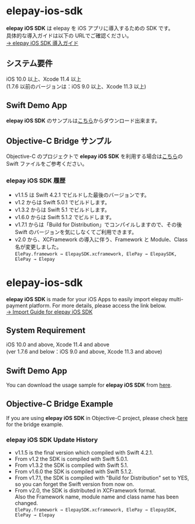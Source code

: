 # elepay-ios-sdk

**elepay iOS SDK** は elepay を iOS アプリに導入するための SDK です。  
具体的な導入ガイドは以下の URLでご確認ください。  
[→ elepay iOS SDK 導入ガイド](https://developer.elepay.io/docs/ios-sdk)

## システム要件

iOS 10.0 以上、Xcode 11.4 以上  
(1.7.6 以前のバージョンは：iOS 9.0 以上、Xcode 11.3 以上)

## Swift Demo App

**elepay iOS SDK** のサンプルは[こちら](https://github.com/elestyle/elepay-ios-demo-swift)からダウンロード出来ます。

## Objective-C Bridge サンプル

Objective-C のプロジェクトで **elepay iOS SDK** を利用する場合は[こちら](https://github.com/elestyle/elepay-ios-demo-swift/blob/master/ELEPayObjectiveC/ElePayObjCBridge.swift)の Swift ファイルをご参考ください。

### elepay iOS SDK 履歴

* v1.1.5 は Swift 4.2.1 でビルドした最後のバージョンです。  
* v1.2 からは Swift 5.0.1 でビルドします。  
* v1.3.2 からは Swift 5.1 でビルドします。  
* v1.6.0 からは Swift 5.1.2 でビルドします。  
* v1.7.1 からは「Build for Distribution」でコンパイルしますので、その後 Swift のバージョンを気にしなくてご利用できます。  
* v2.0 から、XCFramework の導入に伴う、Framework と Module、Class 名が変更しました。  
    ```ElePay.framework → ElepaySDK.xcframework, ElePay → ElepaySDK, ElePay → Elepay```

# elepay-ios-sdk

**elepay iOS SDK** is made for your iOS Apps to easily import elepay multi-payment platform. For more details, please access the link below.  
[→ Import Guide for elepay iOS SDK](https://developer.elepay.io/docs/ios-sdk)

## System Requirement

iOS 10.0 and above, Xcode 11.4 and above  
(ver 1.7.6 and below：iOS 9.0 and above, Xcode 11.3 and above)

## Swift Demo App

You can download the usage sample for **elepay iOS SDK** from [here](https://github.com/elestyle/elepay-ios-demo-swift).

## Objective-C Bridge Example

If you are using **elepay iOS SDK** in Objective-C project, please check [here](https://github.com/elestyle/elepay-ios-demo-swift/blob/master/ELEPayObjectiveC/ElePayObjCBridge.swift) for the bridge example.

### elepay iOS SDK Update History

* v1.1.5 is the final version which compiled with Swift 4.2.1.  
* From v1.2 the SDK is compiled with Swift 5.0.1.  
* From v1.3.2 the SDK is compiled with Swift 5.1.  
* From v1.6.0 the SDK is compiled with Swift 5.1.2.  
* From v1.7.1, the SDK is compiled with "Build for Distribution" set to YES, so you can forget the Swift version from now on.  
* From v2.0, the SDK is distributed in XCFramework format.  
  Also the Framework name,  module name and class name has been changed.  
    ```ElePay.framework → ElepaySDK.xcframework, ElePay → ElepaySDK, ElePay → Elepay```
